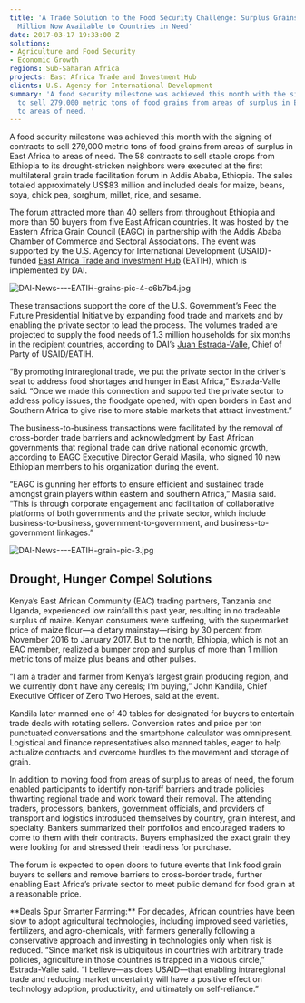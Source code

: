 ```yaml
---
title: 'A Trade Solution to the Food Security Challenge: Surplus Grains Worth $83
  Million Now Available to Countries in Need'
date: 2017-03-17 19:33:00 Z
solutions:
- Agriculture and Food Security
- Economic Growth
regions: Sub-Saharan Africa
projects: East Africa Trade and Investment Hub
clients: U.S. Agency for International Development
summary: 'A food security milestone was achieved this month with the signing of contracts
  to sell 279,000 metric tons of food grains from areas of surplus in East Africa
  to areas of need. '
---
```


A food security milestone was achieved this month with the signing of contracts to sell 279,000 metric tons of food grains from areas of surplus in East Africa to areas of need. The 58 contracts to sell staple crops from Ethiopia to its drought-stricken neighbors were executed at the first multilateral grain trade facilitation forum in Addis Ababa, Ethiopia. The sales totaled approximately US$83 million and included deals for maize, beans, soya, chick pea, sorghum, millet, rice, and sesame.

The forum attracted more than 40 sellers from throughout Ethiopia and more than 50 buyers from five East African countries. It was hosted by the Eastern Africa Grain Council (EAGC) in partnership with the Addis Ababa Chamber of Commerce and Sectoral Associations. The event was supported by the U.S. Agency for International Development (USAID)-funded [East Africa Trade and Investment Hub](https://www.dai.com/our-work/projects/east-africa-trade-and-investment-hub-tih) (EATIH), which is implemented by DAI.

![DAI-News----EATIH-grains-pic-4-c6b7b4.jpg](/uploads/DAI-News----EATIH-grains-pic-4-c6b7b4.jpg)

These transactions support the core of the U.S. Government’s Feed the Future Presidential Initiative by expanding food trade and markets and by enabling the private sector to lead the process. The volumes traded are projected to supply the food needs of 1.3 million households for six months in the recipient countries, according to DAI’s [Juan Estrada-Valle](https://www.dai.com/who-we-are/our-team/juan-estrada-valle), Chief of Party of USAID/EATIH.

“By promoting intraregional trade, we put the private sector in the driver's seat to address food shortages and hunger in East Africa,” Estrada-Valle said. “Once we made this connection and supported the private sector to address policy issues, the floodgate opened, with open borders in East and Southern Africa to give rise to more stable markets that attract investment.”

The business-to-business transactions were facilitated by the removal of cross-border trade barriers and acknowledgment by East African governments that regional trade can drive national economic growth, according to EAGC Executive Director Gerald Masila, who signed 10 new Ethiopian members to his organization during the event.

“EAGC is gunning her efforts to ensure efficient and sustained trade amongst grain players within eastern and southern Africa,” Masila said. “This is through corporate engagement and facilitation of collaborative platforms of both governments and the private sector, which include business-to-business, government-to-government, and business-to-government linkages.”

![DAI-News----EATIH-grain-pic-3.jpg](/uploads/DAI-News----EATIH-grain-pic-3.jpg)

## Drought, Hunger Compel Solutions

Kenya’s East African Community (EAC) trading partners, Tanzania and Uganda, experienced low rainfall this past year, resulting in no tradeable surplus of maize. Kenyan consumers were suffering, with the supermarket price of maize flour—a dietary mainstay—rising by 30 percent from November 2016 to January 2017. But to the north, Ethiopia, which is not an EAC member, realized a bumper crop and surplus of more than 1 million metric tons of maize plus beans and other pulses.

“I am a trader and farmer from Kenya’s largest grain producing region, and we currently don’t have any cereals; I’m buying,” John Kandila, Chief Executive Officer of Zero Two Heroes, said at the event.

Kandila later manned one of 40 tables for designated for buyers to entertain trade deals with rotating sellers. Conversion rates and price per ton punctuated conversations and the smartphone calculator was omnipresent. Logistical and finance representatives also manned tables, eager to help actualize contracts and overcome hurdles to the movement and storage of grain.

In addition to moving food from areas of surplus to areas of need, the forum enabled participants to identify non-tariff barriers and trade policies thwarting regional trade and work toward their removal. The attending traders, processors, bankers, government officials, and providers of transport and logistics introduced themselves by country, grain interest, and specialty. Bankers summarized their portfolios and encouraged traders to come to them with their contracts. Buyers emphasized the exact grain they were looking for and stressed their readiness for purchase.

The forum is expected to open doors to future events that link food grain buyers to sellers and remove barriers to cross-border trade, further enabling East Africa’s private sector to meet public demand for food grain at a reasonable price.

<aside> **Deals Spur Smarter Farming:** For decades, African countries have been slow to adopt agricultural technologies, including improved seed varieties, fertilizers, and agro-chemicals, with farmers generally following a conservative approach and investing in technologies only when risk is reduced. “Since market risk is ubiquitous in countries with arbitrary trade policies, agriculture in those countries is trapped in a vicious circle,” Estrada-Valle said. “I believe—as does USAID—that enabling intraregional trade and reducing market uncertainty will have a positive effect on technology adoption, productivity, and ultimately on self-reliance.”</aside> 